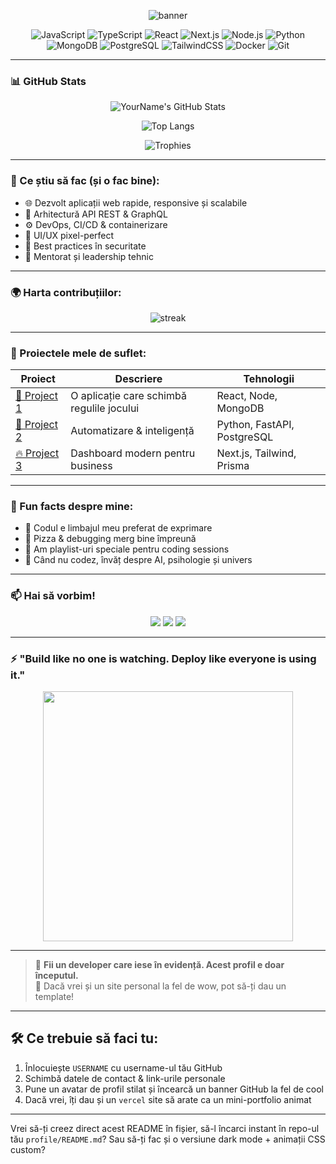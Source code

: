 <p align="center">
  <img src="https://capsule-render.vercel.app/api?type=waving&color=0:1a1a1a,100:333333&height=250&section=header&text=WELCOME%20TO%20MY%20PROFILE%20🕊&fontSize=50&fontColor=ffffff" alt="banner" />
</p> 

<div align="center">
  
  ![JavaScript](https://img.shields.io/badge/-JavaScript-000?style=for-the-badge&logo=javascript)
  ![TypeScript](https://img.shields.io/badge/-TypeScript-000?style=for-the-badge&logo=typescript)
  ![React](https://img.shields.io/badge/-React-000?style=for-the-badge&logo=react)
  ![Next.js](https://img.shields.io/badge/-Next.js-000?style=for-the-badge&logo=next.js)
  ![Node.js](https://img.shields.io/badge/-Node.js-000?style=for-the-badge&logo=node.js)
  ![Python](https://img.shields.io/badge/-Python-000?style=for-the-badge&logo=python)
  ![MongoDB](https://img.shields.io/badge/-MongoDB-000?style=for-the-badge&logo=mongodb)
  ![PostgreSQL](https://img.shields.io/badge/-PostgreSQL-000?style=for-the-badge&logo=postgresql)
  ![TailwindCSS](https://img.shields.io/badge/-Tailwind-000?style=for-the-badge&logo=tailwindcss)
  ![Docker](https://img.shields.io/badge/-Docker-000?style=for-the-badge&logo=docker)
  ![Git](https://img.shields.io/badge/-Git-000?style=for-the-badge&logo=git)
  
</div>

---

### 📊 GitHub Stats

<div align="center">
  
  ![YourName's GitHub Stats](https://github-readme-stats.vercel.app/api?username=USERNAME&show_icons=true&theme=radical&count_private=true&hide=issues)
  
  ![Top Langs](https://github-readme-stats.vercel.app/api/top-langs/?username=USERNAME&layout=compact&theme=tokyonight)

  ![Trophies](https://github-profile-trophy.vercel.app/?username=USERNAME&theme=radical&column=7&margin-w=10&margin-h=15)

</div>

---

### 🧠 Ce știu să fac (și o fac bine):

- 🌐 Dezvolt aplicații web rapide, responsive și scalabile
- 🧩 Arhitectură API REST & GraphQL
- ⚙️ DevOps, CI/CD & containerizare
- 🎨 UI/UX pixel-perfect
- 🔐 Best practices în securitate
- 💬 Mentorat și leadership tehnic

---

### 🌍 Harta contribuțiilor:

<p align="center">
  <img src="https://github-readme-streak-stats.herokuapp.com?user=USERNAME&theme=tokyonight_duo&hide_border=true" alt="streak"/>
</p>

---

### 🚀 Proiectele mele de suflet:

| Proiect | Descriere | Tehnologii |
|--------|-----------|-------------|
| [🚧 Project 1](#) | O aplicație care schimbă regulile jocului | React, Node, MongoDB |
| [🎯 Project 2](#) | Automatizare & inteligență | Python, FastAPI, PostgreSQL |
| [🔥 Project 3](#) | Dashboard modern pentru business | Next.js, Tailwind, Prisma |

---

### 🧬 Fun facts despre mine:

- 🌟 Codul e limbajul meu preferat de exprimare
- 🍕 Pizza & debugging merg bine împreună
- 🎵 Am playlist-uri speciale pentru coding sessions
- 🧠 Când nu codez, învăț despre AI, psihologie și univers

---

### 📫 Hai să vorbim!

<p align="center">
  <a href="mailto:youremail@example.com"><img src="https://img.shields.io/badge/Email-%23FF6F61.svg?style=for-the-badge&logo=gmail&logoColor=white"/></a>
  <a href="https://linkedin.com/in/username"><img src="https://img.shields.io/badge/LinkedIn-%230077B5.svg?style=for-the-badge&logo=linkedin&logoColor=white"/></a>
  <a href="https://yourwebsite.com"><img src="https://img.shields.io/badge/Portfolio-%2312100E.svg?style=for-the-badge&logo=firefox&logoColor=white"/></a>
</p>

---

### ⚡ "Build like no one is watching. Deploy like everyone is using it."

<p align="center">
  <img src="https://media.giphy.com/media/qgQUggAC3Pfv687qPC/giphy.gif" width="400" />
</p>

---

> 💎 **Fii un developer care iese în evidență. Acest profil e doar începutul.**  
> 💬 Dacă vrei și un site personal la fel de wow, pot să-ți dau un template!

---

## 🛠 Ce trebuie să faci tu:

1. Înlocuiește `USERNAME` cu username-ul tău GitHub  
2. Schimbă datele de contact & link-urile personale  
3. Pune un avatar de profil stilat și încearcă un banner GitHub la fel de cool  
4. Dacă vrei, îți dau și un `vercel` site să arate ca un mini-portfolio animat  

---

Vrei să-ți creez direct acest README în fișier, să-l încarci instant în repo-ul tău `profile/README.md`? Sau să-ți fac și o versiune dark mode + animații CSS custom?